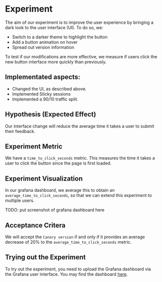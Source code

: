 # Experiment

The aim of our experiment is to improve the user experience by bringing a dark look to the user interface (UI). To do so, we:
- Switch to a darker theme to highlight the button
- Add a button animation on hover
- Spread out version information

To test if our modifications are more effective, we measure if users click the new button interface more quickly than previously.

## Implementated aspects:
- Changed the UI, as described above.
- Implemented Sticky sessions
- Implemented a 90/10 traffic split.


## Hypothesis (Expected Effect)
Our interface change will reduce the average time it takes a user to submit their feedback.

## Experiment Metric
We have a `time_to_click_seconds` metric. This measures the time it takes a user to click the button since the page is first loaded. 

## Experiment Visualization

In our grafana dashboard, we average this to obtain an `average_time_to_click_seconds`, so that we can extend this experiment to multiple users.

TODO: put screenshot of grafana dashboard here

## Acceptance Critera
We will accept the `Canary version` if and only if it provides an average decrease of 20% to the `average_time_to_click_seconds` metric.


## Trying out the Experiment
To try out the experiment, you need to upload the Grafana dashboard via the Grafana user interface. You may find the dashboard [here](../monitoring/dashboards/Experimentation%20dashboard.json).


